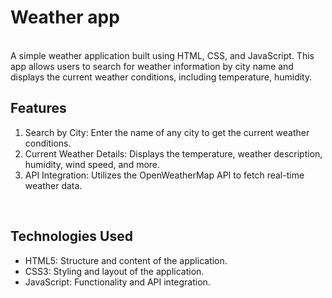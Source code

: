 # Weather app
<br>
A simple weather application built using HTML, CSS, and JavaScript. This app allows users to search for weather information by city name and displays the current weather conditions, including temperature, humidity.
<br>
<h2>Features</h2>
<ol>
  <li>Search by City: Enter the name of any city to get the current weather conditions.</li>
  <li>Current Weather Details: Displays the temperature, weather description, humidity, wind speed, and more.</li>
  <li>API Integration: Utilizes the OpenWeatherMap API to fetch real-time weather data.</li>
</ol>
<br>
<h2>Technologies Used</h2>
<ul>
  <li>HTML5: Structure and content of the application.</li>
  <li>CSS3: Styling and layout of the application.</li>
  <li>JavaScript: Functionality and API integration.</li>
</ul>
